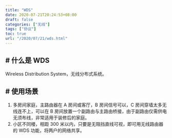 ```yaml
---
title: "WDS"
date: 2020-07-21T20:24:53+08:00
draft: false
categories: ["无线"]
tags: ["协议"]
toc: true
url: "/2020/07/21/wds.html"
---
```


## # 什么是 WDS

Wireless Distribution System，无线分布式系统。

## # 使用场景

1. 多房间家庭，主路由器在 A 房间或客厅，B 房间信号可以，C 房间穿墙太多无线连不上，可以在 B 房间放置一个副路由与主路由桥接，由于副路由仅需供电无须布线，非常适用于装修后的家庭。
2. 小区不同楼，相距 300 米以内，只要是无阻挡直线可视，即可用无线路由器的 WDS 功能，将两户的网络共享。
